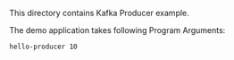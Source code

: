 

This directory contains Kafka Producer example.

The demo application takes following Program Arguments:

`hello-producer 10`